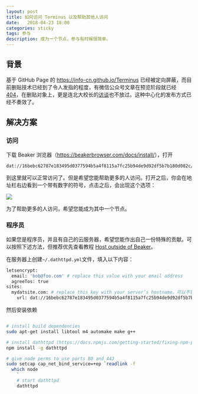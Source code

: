 ```yaml
---
layout: post
title: 如何访问 Terminus 以及帮助其他人访问
date:   2018-04-23 18:00
categories: sticky
tags: 参与
description: 成为一个节点，参与有时候很简单。
---
```


## 背景

基于 GitHub Page 的 <https://info-cn.github.io/Terminus> 已经被定向屏蔽，而目前删贴技术已经到了令人发指的程度，有微信公众号文章在预览阶段就已经 [404](https://github.com/Info-cn/Terminus/issues/64)，在删贴对象上，更是连北大校长的[访谈](https://github.com/Info-cn/Terminus/issues/54)也不放过。这种中心化的发布方式已经不奏效了。

## 解决方案

### 访问

下载 Beaker 浏览器（<https://beakerbrowser.com/docs/install/>），打开

```
dat://16bebc62787e183495d0377594b5a4f8115a7fc25b94de9d92df5b7b180d082c/
```

到这里就可以正常访问了。但是希望您能帮助更多的人访问。打开之后，你会在地址栏右边看到一个带有数字的符号，点击之后，会出现这个选项：

![](https://i.loli.net/2018/04/26/5ae1af5916a72.png)

为了帮助更多的人访问，希望您能成为其中一个节点。

### 程序员

如果您是程序员，并且有自己的云服务器，希望您能作出自己一份特殊的贡献。可以按照下述方法，但推荐优先查看教程 [Host outside of Beaker](https://beakerbrowser.com/docs/tutorials/host-outside-of-beaker.html)。

在服务器上创建`~/.dathttpd.yml`文件，填入以下内容：

```bash
letsencrypt:
  email: 'bob@foo.com' # replace this value with your email address
  agreeTos: true
sites:
  mydatsite.com: # replace this key with your server’s hostname，可以不管
    url: dat://16bebc62787e183495d0377594b5a4f8115a7fc25b94de9d92df5b7b180d082c/
```

然后安装依赖

```bash

# install build dependencies
sudo apt-get install libtool m4 automake make g++

# install dathttpd (https://docs.npmjs.com/getting-started/fixing-npm-permissions)
npm install -g dathttpd

# give node perms to use ports 80 and 443
sudo setcap cap_net_bind_service=+ep `readlink -f
  which node
    `
    # start dathttpd
    dathttpd
```
